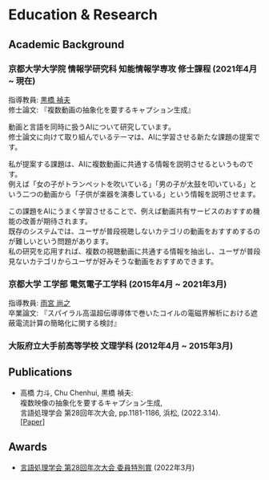 # Education & Research

## Academic Background

### 京都大学大学院 情報学研究科 知能情報学専攻 修士課程 (2021年4月 ~ 現在)
指導教員: [黒橋 禎夫](https://nlp.ist.i.kyoto-u.ac.jp/)  
修士論文: 『複数動画の抽象化を要するキャプション生成』

動画と言語を同時に扱うAIについて研究しています。  
修士論文に向けて取り組んでいるテーマは、AIに学習させる新たな課題の提案です。

私が提案する課題は、AIに複数動画に共通する情報を説明させるというものです。  
例えば「女の子がトランペットを吹いている」「男の子が太鼓を叩いている」という二つの動画から「子供が楽器を演奏している」という情報を説明させます。

この課題をAIにうまく学習させることで、例えば動画共有サービスのおすすめ機能の改善が期待されます。  
既存のシステムでは、ユーザが普段視聴しないカテゴリの動画をおすすめするのが難しいという問題があります。  
私の研究を応用すれば、複数の視聴動画に共通する情報を抽出し、ユーザが普段見ないカテゴリからユーザが好みそうな動画をおすすめできます。  


### 京都大学 工学部 電気電子工学科 (2015年4月 ~ 2021年3月)
指導教員: [雨宮 尚之](https://kdb.iimc.kyoto-u.ac.jp/profile/ja.323855153ca6a2ab.html)  
卒業論文: 『スパイラル高温超伝導導体で巻いたコイルの電磁界解析における遮蔽電流計算の簡略化に関する検討』

### 大阪府立大手前高等学校 文理学科 (2012年4月 ~ 2015年3月)

## Publications
- 高橋 力斗, Chu Chenhui, 黒橋 禎夫:  
複数映像の抽象化を要するキャプション生成,  
言語処理学会 第28回年次大会,  pp.1181-1186,  浜松,  (2022.3.14).  
[[Paper](https://www.anlp.jp/proceedings/annual_meeting/2022/pdf_dir/E5-5.pdf)]

## Awards
- [言語処理学会 第28回年次大会 委員特別賞](https://www.anlp.jp/nlp2022/award.html#committee) (2022年3月)
